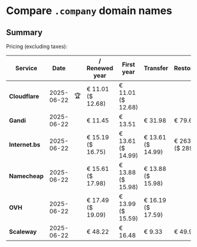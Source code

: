 # Compare `.company` domain names

## Summary

Pricing (excluding taxes):

| Service | Date |  | / Renewed year | First year | Transfer | Restoration |
|--|--|--|--|--|--|--|
| **Cloudflare** | 2025-06-22 | 🏆 | € 11.01<br>($ 12.68) | € 11.01<br>($ 12.68) |  |  |
| **Gandi** | 2025-06-22 |  | € 11.45 | € 13.51 | € 31.98 | € 79.64 |
| **Internet.bs** | 2025-06-22 |  | € 15.19<br>($ 16.75) | € 13.61<br>($ 14.99) | € 13.61<br>($ 14.99) | € 263.19<br>($ 289.95) |
| **Namecheap** | 2025-06-22 |  | € 15.61<br>($ 17.98) | € 13.88<br>($ 15.98) | € 13.88<br>($ 15.98) |  |
| **OVH** | 2025-06-22 |  | € 17.49<br>($ 19.09) | € 13.99<br>($ 15.59) | € 16.19<br>($ 17.59) |  |
| **Scaleway** | 2025-06-22 |  | € 48.22 | € 16.48 | € 9.33 | € 49.99 |
